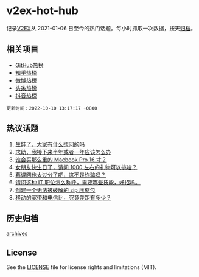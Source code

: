 # v2ex-hot-hub

 记录[V2EX](https://www.v2ex.com/)从 2021-01-06 日至今的热门话题。每小时抓取一次数据，按天[归档](archives)。
 
 ## 相关项目

- [GitHub热榜](https://github.com/lonnyzhang423/github-hot-hub)
- [知乎热榜](https://github.com/lonnyzhang423/zhihu-hot-hub)
- [微博热榜](https://github.com/lonnyzhang423/weibo-hot-hub)
- [头条热榜](https://github.com/lonnyzhang423/toutiao-hot-hub)
- [抖音热榜](https://github.com/lonnyzhang423/douyin-hot-hub)


 `更新时间：2022-10-10 13:17:17 +0800`

## 热议话题

1. [生娃了，大家有什么想问的吗](https://www.v2ex.com/t/885675)
1. [求助，我接下来半年或者一年应该怎么办](https://www.v2ex.com/t/885553)
1. [谁会买那么重的 Macbook Pro 16 寸？](https://www.v2ex.com/t/885590)
1. [女朋友快生日了，请问 1000 左右的礼物可以挑啥？](https://www.v2ex.com/t/885668)
1. [慕课网也太过分了吧，这不是诈骗吗？](https://www.v2ex.com/t/885693)
1. [请问这种 IT 职位怎么称呼，需要哪些技能，好招吗。](https://www.v2ex.com/t/885529)
1. [创建一个无法被破解的 zip 压缩包](https://www.v2ex.com/t/885696)
1. [移动的宽带和电信比，究竟差距有多少？](https://www.v2ex.com/t/885507)

## 历史归档

[archives](archives)

## License

See the [LICENSE](LICENSE) file for license rights and limitations (MIT).
